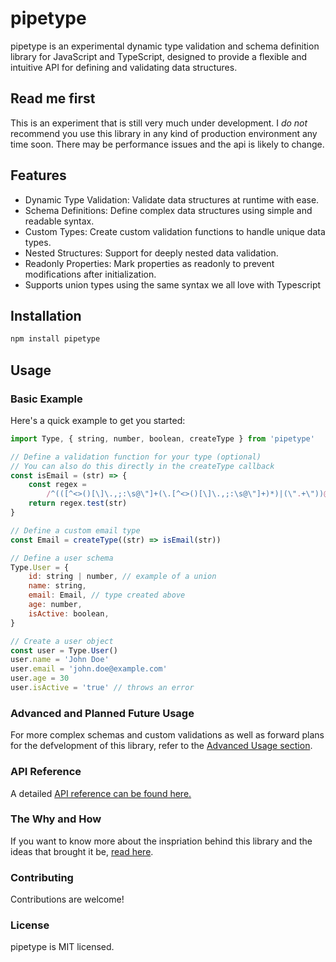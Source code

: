 # pipetype

pipetype is an experimental dynamic type validation and schema definition library for JavaScript and TypeScript, designed to provide a flexible and intuitive API for defining and validating data structures.

## Read me first

This is an experiment that is still very much under development. I _do not_ recommend you use this library in any kind of production environment any time soon. There may be performance issues and the api is likely to change.

## Features

- Dynamic Type Validation: Validate data structures at runtime with ease.
- Schema Definitions: Define complex data structures using simple and readable syntax.
- Custom Types: Create custom validation functions to handle unique data types.
- Nested Structures: Support for deeply nested data validation.
- Readonly Properties: Mark properties as readonly to prevent modifications after initialization.
- Supports union types using the same syntax we all love with Typescript

## Installation

```bash
npm install pipetype
```

## Usage

### Basic Example

Here's a quick example to get you started:

```javascript
import Type, { string, number, boolean, createType } from 'pipetype'

// Define a validation function for your type (optional)
// You can also do this directly in the createType callback
const isEmail = (str) => {
	const regex =
		/^(([^<>()[\]\.,;:\s@\"]+(\.[^<>()[\]\.,;:\s@\"]+)*)|(\".+\"))@(([^<>()[\]\.,;:\s@\"]+\.)+[^<>()[\]\.,;:\s@\"]{2,})$/i
	return regex.test(str)
}

// Define a custom email type
const Email = createType((str) => isEmail(str))

// Define a user schema
Type.User = {
	id: string | number, // example of a union
	name: string,
	email: Email, // type created above
	age: number,
	isActive: boolean,
}

// Create a user object
const user = Type.User()
user.name = 'John Doe'
user.email = 'john.doe@example.com'
user.age = 30
user.isActive = 'true' // throws an error
```

### Advanced and Planned Future Usage

For more complex schemas and custom validations as well as forward plans for the defvelopment of this library, refer to the [Advanced Usage section](./Advanced.md).

### API Reference

A detailed [API reference can be found here.](./API.md)

### The Why and How

If you want to know more about the inspriation behind this library and the ideas that
brought it be, [read here](./Summary.md).

### Contributing

Contributions are welcome!

### License

pipetype is MIT licensed.

